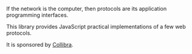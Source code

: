 If the network is the computer, then protocols are its application programming interfaces.

This library provides JavaScript practical implementations of a few web protocols.

It is sponsored by [Collibra](http://www.collibra.com/).